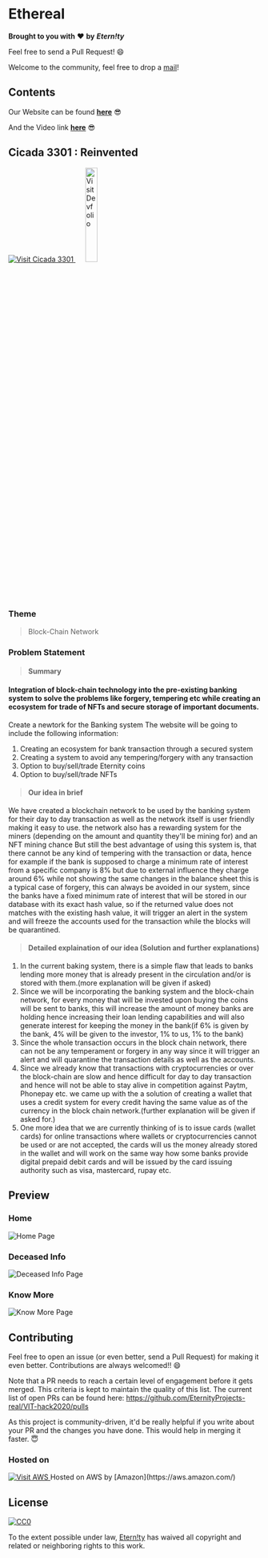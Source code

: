 # Ethereal
**Brought to you with** :heart: **by** ***Etern!ty***

Feel free to send a Pull Request! 😄

Welcome to the community, feel free to drop a [mail](mailto:archismanhota@gmail.com)!

## Contents

Our Website can be found [**here**](**) 😎

And the Video link [**here**](**) 😎

## Cicada 3301 : Reinvented

<a href="http://cicada3301reinvented.mstc.daiict.ac.in/">
    <img src="https://i.imgur.com/IsdFjcR.png" alt="Visit Cicada 3301" />
</a>
&nbsp;&nbsp;&nbsp;&nbsp;
<a href="https://devfolio.co/submissions/covid-vaccine-management">
    <img src="https://i.imgur.com/WH75Te0.png" alt="Visit Devfolio" width="22%" />
</a>

<!-- ### About Flipr

Flipr brings forth holistic solutions that will enable individuals to reach the next step in their career with confidence. They not only bring forth opportunities, but also help individuals identify skill gaps and enable them to fix those gaps. They plan to connect high skilled developers with relevant projects, ensuring on-time delivery to the client companies and assist in quality hiring and talent acquisition. They aim to create synergy between exceptional opportunities and worthy talents advancing towards a more creative and progressive ecosystem. They are transforming the perception of India, representing it as a product-based country from a service-based country on a global platform branding it as a world leader. 
 -->
### Theme 

> Block-Chain Network

<!-- Every country needs a contingency plan to preempt and manage disasters, like the one which currently hinders our lives. Come up with solutions using your technical know-how, some effective and practical Crisis Response Plans and innovations which countries can arm themselves with to thwart devastation. -->

### Problem Statement

> #### **Summary**
    
#### Integration of block-chain technology into the pre-existing banking system to solve the problems like forgery, tempering etc while creating an ecosystem for trade of NFTs and secure storage of important documents.
 
 Create a newtork for the Banking system
 The website will be going to include the following information: 
 1) Creating an ecosystem for bank transaction through a secured system
 2) Creating a system to avoid any tempering/forgery with any transaction
 3) Option to buy/sell/trade Eternity coins
 4) Option to buy/sell/trade NFTs

> #### **Our idea in brief**

We have created a blockchain network to be used by the banking system for their day to day transaction as well as the network itself is user friendly making it easy to use.
the network also has a rewarding system for the miners (depending on the amount and quantity they'll be mining for) and an NFT mining chance
But still the best advantage of using this system is, that there cannot be any kind of tempering with the transaction or data, hence for example if the bank is supposed to charge a minimum rate of interest from a specific company is 8% but due to external influence they charge around 6% while not showing the same changes in the balance sheet this is a typical case of forgery, this can always be avoided in our system, since the banks have a fixed minimum rate of interest that will be stored in our database with its exact hash value, so if the returned value does not matches with the existing hash value, it will trigger an alert in the system and will freeze the accounts used for the transaction while the blocks will be quarantined.

> #### **Detailed explaination of our idea** (Solution and further explanations)
1) In the current baking system, there is a simple flaw that leads to banks lending more money that is already present in the circulation and/or is stored with them.(more explanation will be given if asked)
2) Since we will be incorporating the banking system and the block-chain network, for every money that will be invested upon buying the coins will be sent to banks, this will increase the amount of money banks are holding hence increasing their loan lending capabilities and will also generate interest for keeping the money in the bank(if 6% is given by the bank, 4% will be given to the investor, 1% to us, 1% to the bank)
3) Since the whole transaction occurs in the block chain network, there can not be any temperament or forgery in any way since it will trigger an alert and will quarantine the transaction details as well as the accounts.
4) Since we already know that transactions with cryptocurrencies or over the block-chain are slow and hence difficult for day to day transaction and hence will not be able to stay alive in competition against Paytm, Phonepay etc. we came up with the a solution of creating a wallet that uses a credit system for every credit having the same value as of the currency in the block chain network.(further explanation will be given if asked for.)
5) One more idea that we are currently thinking of is to issue cards (wallet cards) for online transactions where wallets or cryptocurrencies cannot be used or are not accepted, the cards will us the money already stored in the wallet and will work on the same way how some banks provide digital prepaid debit cards and will be issued by the card issuing authority such as visa, mastercard, rupay etc.


<!-- 1) Contact & Helpline Information: 
Using the below API, fetch the contact helpline number information for all the States and Union Territories. 
API URL: https://api.rootnet.in/covid19-in/contacts 
Please show data in the table form for all the States and Union Territories available in the API.
2) Notifications & advisories: 
Using the below API fetch the notification and advisories information. API URL: https://api.rootnet.in/covid19-in/notifications 
Please show data in the table form for all the notification & advisories available in the API. 
3) Hospitals Dashboards: 

A. Hospitals & beds: 
Using the below API fetch the rural and urban hospitals & beds information for all the states and Union Territories. 
API URL: https://api.rootnet.in/covid19-in/hospitals/beds 
Please show data in the table form for all the States and Union Territories available in the API. 

B. Medical Colleges & beds: 
Using the below API fetch the rural and urban hospitals & beds information for all the states and Union Territories. 
API URL: https://api.rootnet.in/covid19-in/hospitals/medical-colleges Please show data in the table form for all the States and Union Territories available in the API. 

4) Plot a graph for the Deceased person

    * Upload data given to database 
    * Create an API which includes the data points “patient id, reported on, age estimate, gender, state, status”. 
    * Through the API, plot a graph for the Deceased person. 
    * Also, include the filter of State, Gender, Age Groups and Date Range. 
    * Give the download button, to download the graph in pdf format. 
    * Give the text bar where the user can enter the mailing address and can also send the graph pdf on click. 
 -->
## Preview

### Home

<img src="https://i.imgur.com/v2uzqEY.png" alt="Home Page" />

### Deceased Info

<img src="https://i.imgur.com/O8ZUpKZ.png" alt="Deceased Info Page" />

### Know More

<img src="https://i.imgur.com/RQOwKx0.png" alt="Know More Page" />

## Contributing

Feel free to open an issue (or even better, send a Pull Request) for making it even better. Contributions are always welcomed!! 😄

Note that a PR needs to reach a certain level of engagement before it gets merged. This criteria is kept to maintain the quality of this list. The current list of open PRs can be found here: https://github.com/EternityProjects-real/VIT-hack2020/pulls

As this project is community-driven, it'd be really helpful if you write about your PR and the changes you have done. This would help in merging it faster. 😇





### Hosted on 

<a href="https://aws.amazon.com/">
    <img src="https://i.imgur.com/08Ldxtk.png" alt="Visit AWS" />
</a>
Hosted on AWS by [Amazon](https://aws.amazon.com/)

## License

[![CC0](http://mirrors.creativecommons.org/presskit/buttons/88x31/svg/cc-zero.svg)](https://creativecommons.org/publicdomain/zero/1.0/)

To the extent possible under law, [Etern!ty](https://github.com/EternityProjects-real/VIT-hack2020) has waived all copyright and related or neighboring rights to this work.

